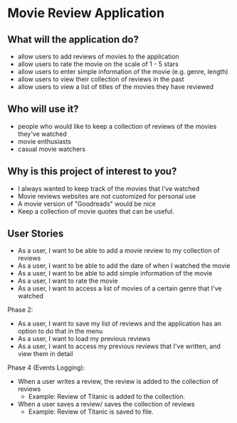  # Movie Review Application

## What will the application do?

- allow users to add reviews of movies to the application
- allow users to rate the movie on the scale of 1 - 5 stars
- allow users to enter simple information of the movie (e.g. genre, length)
- allow users to view their collection of reviews in the past
- allow users to view a list of titles of the movies they have reviewed

## Who will use it?
- people who would like to keep a collection of reviews of the movies they've watched
- movie enthusiasts
- casual movie watchers

## Why is this project of interest to you?
- I always wanted to keep track of the movies that I've watched
- Movie reviews websites are not customized for personal use
- A movie version of "Goodreads" would be nice
- Keep a collection of movie quotes that can be useful.


## User Stories
- As a user, I want to be able to add a movie review to my collection of reviews
- As a user, I want to be able to add the date of when I watched the movie
- As a user, I want to be able to add simple information of the movie
- As a user, I want to rate the movie
- As a user, I want to access a list of movies of a certain genre that I've watched

Phase 2:
- As a user, I want to save my list of reviews and the application has an option to do that in the menu
- As a user, I want to load my previous reviews
- As a user, I want to access my previous reviews that I've written, and view them in detail

Phase 4 (Events Logging):
- When a user writes a review, the review is added to the collection of reviews
  - Example: Review of Titanic is added to the collection.
- When a user saves a review/ saves the collection of reviews
  - Example: Review of Titanic is saved to file.

